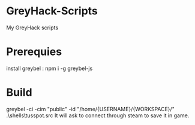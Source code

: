 # GreyHack-Scripts
My GreyHack scripts

# Prerequies
install greybel : npm i -g greybel-js

# Build
greybel -ci -cim "public" -id "/home/{USERNAME}/{WORKSPACE}/" .\shells\tusspot.src
It will ask to connect through steam to save it in game.
